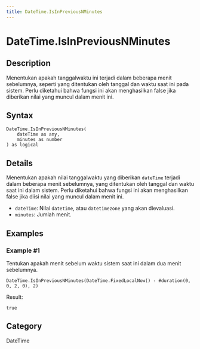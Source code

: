 ```yaml
---
title: DateTime.IsInPreviousNMinutes
---
```


# DateTime.IsInPreviousNMinutes


## Description

Menentukan apakah tanggalwaktu ini terjadi dalam beberapa menit sebelumnya, seperti yang ditentukan oleh tanggal dan waktu saat ini pada sistem. Perlu diketahui bahwa fungsi ini akan menghasilkan false jika diberikan nilai yang muncul dalam menit ini.


## Syntax

```powerquery
DateTime.IsInPreviousNMinutes(
    dateTime as any,
    minutes as number
) as logical
```


## Details

Menentukan apakah nilai tanggalwaktu yang diberikan <code>dateTime</code> terjadi dalam beberapa menit sebelumnya, yang ditentukan oleh tanggal dan waktu saat ini dalam sistem. Perlu diketahui bahwa fungsi ini akan menghasilkan false jika diisi nilai yang muncul dalam menit ini.      <ul>      <li><code>dateTime</code>: Nilai <code>datetime</code>, atau <code>datetimezone</code> yang akan dievaluasi.</li>      <li><code>minutes</code>: Jumlah menit.</li>      </ul>


## Examples

### Example #1 
Tentukan apakah menit sebelum waktu sistem saat ini dalam dua menit sebelumnya.
```powerquery
DateTime.IsInPreviousNMinutes(DateTime.FixedLocalNow() - #duration(0, 0, 2, 0), 2)
```

Result: 
```powerquery
true
```




## Category
DateTime

